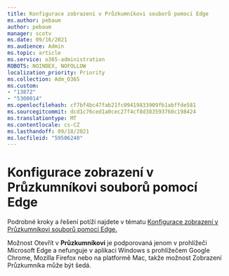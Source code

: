 ```yaml
---
title: Konfigurace zobrazení v Průzkumníkovi souborů pomocí Edge
ms.author: pebaum
author: pebaum
manager: scotv
ms.date: 09/16/2021
ms.audience: Admin
ms.topic: article
ms.service: o365-administration
ROBOTS: NOINDEX, NOFOLLOW
localization_priority: Priority
ms.collection: Adm_O365
ms.custom:
- "13872"
- "5300014"
ms.openlocfilehash: cf7bf4bc47fab21fc09419833909fb1abffde581
ms.sourcegitcommit: dcd1c76ced1a0cec27f4cf8d383593760c198424
ms.translationtype: MT
ms.contentlocale: cs-CZ
ms.lasthandoff: 09/18/2021
ms.locfileid: "59506240"
---
```

# <a name="configure-view-in-file-explorer-with-edge"></a>Konfigurace zobrazení v Průzkumníkovi souborů pomocí Edge

Podrobné kroky a řešení potíží najdete v tématu [Konfigurace zobrazení v Průzkumníkovi souborů pomocí Edge.](https://docs.microsoft.com/SharePoint/sharepoint-view-in-edge#configure-view-in-file-explorer-with-edge)

Možnost Otevřít v **Průzkumníkovi** je podporovaná jenom v prohlížeči Microsoft Edge a nefunguje v aplikaci Windows s prohlížečem  Google Chrome, Mozilla Firefox nebo na platformě Mac, takže možnost Zobrazení Průzkumníka může být šedá.